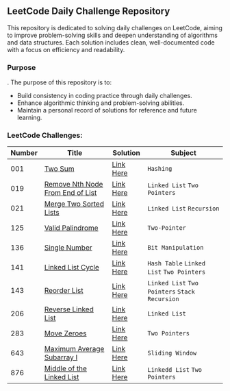 ## LeetCode Daily Challenge Repository

This repository is dedicated to solving daily challenges on LeetCode, aiming to improve problem-solving skills and
deepen understanding of algorithms and data structures. Each solution includes clean, well-documented code with a focus
on efficiency and readability.

### Purpose

.
The purpose of this repository is to:

- Build consistency in coding practice through daily challenges.
- Enhance algorithmic thinking and problem-solving abilities.
- Maintain a personal record of solutions for reference and future learning.

### LeetCode Challenges:

| Number | Title                                                                                                           | Solution                                                                               | Subject                                          |
|--------|-----------------------------------------------------------------------------------------------------------------|----------------------------------------------------------------------------------------|--------------------------------------------------|
| 001    | [Two Sum](https://leetcode.com/problems/two-sum/)                                                               | [Link Here](l001/src/main/java/br/com/leetcode/Solution.java)                          | `Hashing`                                        |
| 019    | [Remove Nth Node From End of List](https://leetcode.com/problems/remove-nth-node-from-end-of-list/description/) | [Link Here](l019/src/main/java/br/com/leetcode/RemoveNth.java)                         | `Linked List` `Two Pointers`                     |
| 021    | [Merge Two Sorted Lists](https://leee-two-sorted-lists/description/)                                            | [Link Here](l021/src/main/java/br/com/leetcode/MergeList.java)                         | `Linked List` `Recursion`                        |
| 125    | [Valid Palindrome](https://leetcode.com/problems/valid-palindrome/)                                             | [Link Here](l125/src/main/java/br/com/leetcode/ValidPalindrome.java)                   | `Two-Pointer`                                    |
| 136    | [Single Number](https://leetcode.com/problems/single-number/description/)                                       | [Link Here](l136/src/main/java/br/com/leetcode/SingleNumber.java)                      | `Bit Manipulation`                               |
| 141    | [Linked List Cycle](https://leetcode.com/problems/linked-list-cycle/)                                           | [Link Here](l141/src/main/java/br/com/leetcode/LinkedListCycle.java)                   | `Hash Table` `Linked List` `Two Pointers`        |
| 143    | [Reorder List](https://leetcode.com/problems/reorder-list/)                                                     | [Link Here](java/br/com/leetcode/daily/easy/l136/Solution.java)                        | `Linked List` `Two Pointers` `Stack` `Recursion` |
| 206    | [Reverse Linked List](https://leetcode.com/problems/reverse-linked-list/description/)                           | [Link Here](leetcodedaily/src/main/java/br/com/leetcode/daily/easy/l260/Solution.java) | `Linked List`                                    |
| 283    | [Move Zeroes](https://leetcode.com/problems/move-zeroes/)                                                       | [Link Here](leetcodedaily/src/main/java/br/com/leetcode/daily/easy/l260/Solution.java) | `Two Pointers`                                   |
| 643    | [Maximum Average Subarray I](https://leetcode.com/problems/maximum-average-subarray-i/)                         | [Link Here](java/br/com/leetcode/daily/easy/l643/Solution.java)                        | `Sliding Window`                                 |
| 876    | [Middle of the Linked List](https://leetcode.com/problems/middle-of-the-linked-list/)                           | [Link Here](l876/src/main/java/br/com/leetcode/MiddleLinkedList.java)                  | `Linkedd List` `Two Pointers`                    |